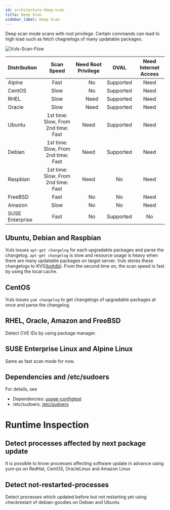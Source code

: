 ```yaml
---
id: architecture-deep-scan
title: Deep Scan
sidebar_label: Deep Scan
---
```


Deep scan mode scans with root privilege. Certain commands can lead to high load such as fetch chagnelogs of many updatable packages.

![Vuls-Scan-Flow](/img/docs/vuls-scan-flow-deep.png)

| Distribution|                        Scan Speed |  Need Root Privilege |      OVAL | Need Internet Access |
|:------------|:---------------------------------:|:--------------------:|:---------:|:--------------------:|
| Alpine      |                              Fast |　                 No | Supported |                 Need |
| CentOS      |                              Slow |　                 No | Supported |                 Need |
| RHEL        |                              Slow |　               Need | Supported |                 Need |
| Oracle      |                              Slow |　               Need | Supported |                 Need |
| Ubuntu      |1st time: Slow, From 2nd time: Fast|                 Need | Supported |                 Need |
| Debian      |1st time: Slow, From 2nd time: Fast|                 Need | Supported |                 Need |
| Raspbian    |1st time: Slow, From 2nd time: Fast|                 Need |        No |                 Need |
| FreeBSD     |                              Fast |　                 No |        No |                 Need |
| Amazon      |                              Slow |　                 No |        No |                 Need |
| SUSE Enterprise |                          Fast |　                 No |  Supported |                  No |

## Ubuntu, Debian and Raspbian

Vuls issues `apt-get changelog` for each upgradable packages and parse the changelog.
`apt-get changelog` is slow and resource usage is heavy when there are many updatable packages on target server.
Vuls stores these changelogs to KVS([boltdb](https://github.com/boltdb/bolt)).
From the second time on, the scan speed is fast by using the local cache.

## CentOS

Vuls issues `yum changelog` to get changelogs of upgradable packages at once and parse the changelog.

## RHEL, Oracle, Amazon and FreeBSD

Detect CVE IDs by using package manager.

## SUSE Enterprise Linux and Alpine Linux

Same as fast scan mode for now.

## Dependencies and /etc/sudoers

For details, see

- Dependencies: [usage-configtest](usage-configtest.md#deep-scan-mode)
- /etc/sudoers: [/etc/sudoers](usage-configtest.md#etc-sudoers)

# Runtime Inspection

## Detect processes affected by next package update

It is possible to know processes affecting software update in advance using yum-ps on RedHat, CentOS, OracleLinux and Amazon Linux

## Detect not-restarted-processes

Detect processes which updated before but not restarting yet using checkrestart of debian-goodies on Debian and Ubuntu
